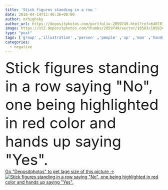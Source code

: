 ```yaml
---
title: 'Stick figures standing in a row '
date: 2016-04-14T11:46:26+00:00
author: mrhighsky
author_url: https://depositphotos.com/portfolio-2059749.html?ref=64678756
image: https://st2.depositphotos.com/thumbs/2059749/vector/10583/105834722/api_thumb_450.jpg?forcejpeg=true
type: "post"
tags: ['group' ,'illustration' ,'person' ,'people' ,'up' ,'man' ,'hands' ,'symbol' ,'concept' ,'balloon' ,'figure' ,'strong' ,'communication' ,'speech' ,'strength' ,'special' ,'contrast' ,'negative' ,'individual' ,'bubble' ,'stick' ,'conceptual' ,'positive' ,'different' ,'ready' ,'brave' ,'courage' ,'yes' ,'no' ,'confident' ,'independence' ,'courageous' ,'determined' ,'ambitious' ,'contradiction' ,'volunteer' ,'assertiveness' ,'stickman' ,'Opposing' ,'self determinded' ]
categories: 
  - negative
---
```

<div aling="center">
            <font size="60"> Stick figures standing in a row saying "No", one being highlighted in red color and hands up saying "Yes".</font>   
</div>
<div>
    <a href='https://st2.depositphotos.com/thumbs/2059749/vector/10583/105834722/api_thumb_450.jpg?forcejpeg=true?ref=64678756' target=_blank > Go "Depositphotos" to get lage size of this picture ->
        <img href='https://st2.depositphotos.com/thumbs/2059749/vector/10583/105834722/api_thumb_450.jpg?forcejpeg=true?ref=64678756' src='https://st2.depositphotos.com/2059749/10583/v/950/depositphotos_105834722-stock-illustration-stick-figures-standing-in-a.jpg?forcejpeg=true' alt='Stick figures standing in a row saying "No", one being highlighted in red color and hands up saying "Yes".' >
    </a>
</div>
